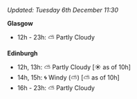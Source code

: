 *Updated: Tuesday 6th December 11:30*

**Glasgow**

* 12h - 23h: :partly_sunny: Partly Cloudy

**Edinburgh**

* 12h, 13h: :partly_sunny: Partly Cloudy [:sunny: as of 10h]
* 14h, 15h: :cyclone: Windy (:partly_sunny:) [:partly_sunny: as of 10h]
* 16h - 23h: :partly_sunny: Partly Cloudy
